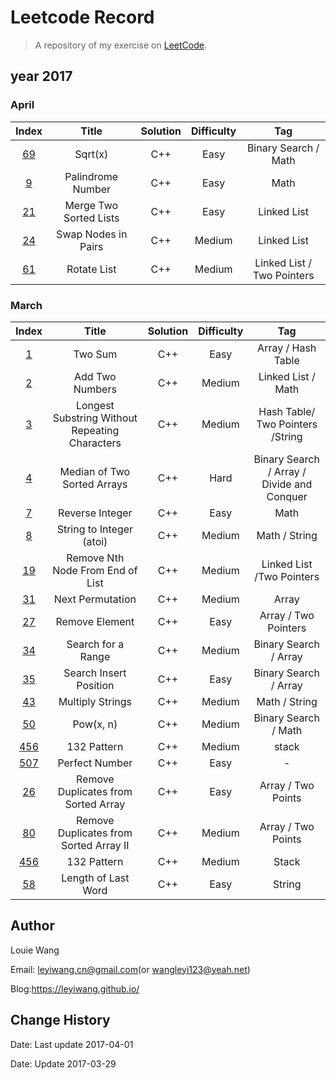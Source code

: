 # Leetcode Record

> A repository of my exercise on [LeetCode](https://leetcode.com).
## year 2017

### April

|                  Index                   |         Title          | Solution | Difficulty |            Tag             |
| :--------------------------------------: | :--------------------: | :------: | :--------: | :------------------------: |
| [69](https://leetcode.com/problems/sqrtx/#/description) |        Sqrt(x)         |   C++    |    Easy    |    Binary Search / Math    |
| [9](https://leetcode.com/problems/palindrome-number/#/description) |   Palindrome Number    |   C++    |    Easy    |            Math            |
| [21](https://leetcode.com/problems/merge-two-sorted-lists/#/description) | Merge Two Sorted Lists |   C++    |    Easy    |        Linked List         |
| [24](https://leetcode.com/problems/swap-nodes-in-pairs/#/description) |  Swap Nodes in Pairs   |   C++    |   Medium   |        Linked List         |
| [61](https://leetcode.com/problems/rotate-list/#/description) |      Rotate List       |   C++    |   Medium   | Linked List / Two Pointers |

### March

|                  Index                   |                  Title                   | Solution | Difficulty |                   Tag                    |
| :--------------------------------------: | :--------------------------------------: | :------: | :--------: | :--------------------------------------: |
| [1](https://leetcode.com/problems/two-sum/#/description) |                 Two Sum                  |   C++    |    Easy    |            Array / Hash Table            |
| [2](https://leetcode.com/problems/add-two-numbers/#/description) |             Add Two Numbers              |   C++    |   Medium   |            Linked List / Math            |
| [3](https://leetcode.com/problems/longest-substring-without-repeating-characters/#/description) | Longest Substring Without Repeating Characters |   C++    |   Medium   |     Hash Table/ Two Pointers /String     |
| [4](https://leetcode.com/problems/median-of-two-sorted-arrays/#/description) |       Median of Two Sorted Arrays        |   C++    |    Hard    | Binary Search / Array / Divide and Conquer |
| [7](https://leetcode.com/problems/reverse-integer/#/description) |             Reverse Integer              |   C++    |    Easy    |                   Math                   |
| [8](https://leetcode.com/problems/string-to-integer-atoi/#/description) |         String to Integer (atoi)         |   C++    |   Medium   |              Math / String               |
| [19](https://leetcode.com/problems/remove-nth-node-from-end-of-list/#/description) |     Remove Nth Node From End of List     |   C++    |   Medium   |        Linked List /Two Pointers         |
| [31](https://leetcode.com/problems/next-permutation/#/description) |             Next Permutation             |   C++    |   Medium   |                  Array                   |
| [27](https://leetcode.com/problems/remove-element/#/description) |              Remove Element              |   C++    |    Easy    |           Array / Two Pointers           |
| [34](https://leetcode.com/problems/search-for-a-range/#/description) |            Search for a Range            |   C++    |   Medium   |          Binary Search / Array           |
| [35](https://leetcode.com/problems/search-insert-position/#/description) |          Search Insert Position          |   C++    |    Easy    |          Binary Search / Array           |
| [43](https://leetcode.com/problems/multiply-strings/#/description) |             Multiply Strings             |   C++    |   Medium   |              Math / String               |
| [50](https://leetcode.com/problems/powx-n/#/description) |                Pow(x, n)                 |   C++    |   Medium   |           Binary Search / Math           |
| [456](https://leetcode.com/problems/132-pattern/#/description) |               132 Pattern                |   C++    |   Medium   |                  stack                   |
| [507](https://leetcode.com/contest/leetcode-weekly-contest-25/problems/perfect-number/) |              Perfect Number              |   C++    |    Easy    |                    -                     |
| [26](https://leetcode.com/problems/remove-duplicates-from-sorted-array/#/description) |   Remove Duplicates from Sorted Array    |   C++    |    Easy    |            Array / Two Points            |
| [80](https://leetcode.com/problems/remove-duplicates-from-sorted-array-ii/#/description) |  Remove Duplicates from Sorted Array II  |   C++    |   Medium   |            Array / Two Points            |
| [456](https://leetcode.com/problems/132-pattern/#/description) |               132 Pattern                |   C++    |   Medium   |                  Stack                   |
| [58](https://leetcode.com/problems/length-of-last-word/#/description) |           Length of Last Word            |   C++    |    Easy    |                  String                  |

## Author

Louie Wang

Email: leyiwang.cn@gmail.com(or wangleyi123@yeah.net)

Blog:https://leyiwang.github.io/

## Change History

Date: Last update 2017-04-01 

Date: Update 2017-03-29 